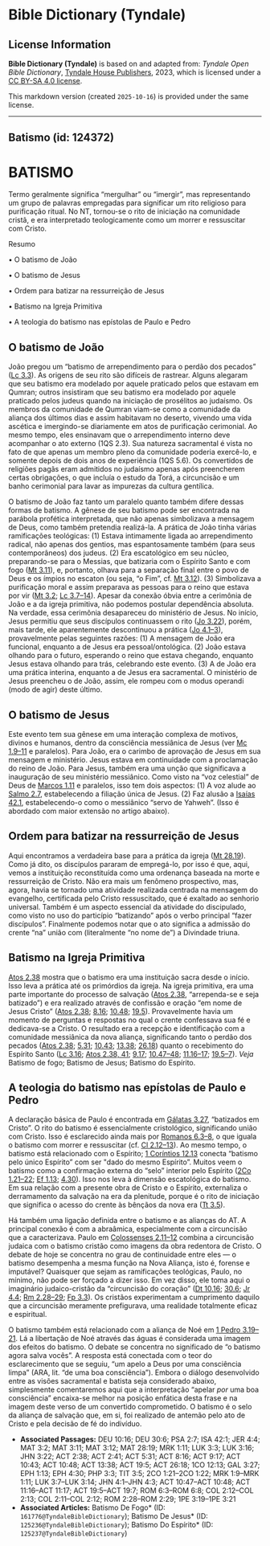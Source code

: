 # Bible Dictionary (Tyndale)

## License Information

**Bible Dictionary (Tyndale)** is based on and adapted from: _Tyndale Open Bible Dictionary_, [Tyndale House Publishers](https://tyndaleopenresources.com/), 2023, which is licensed under a [CC BY-SA 4.0 license](https://creativecommons.org/licenses/by-sa/4.0/legalcode.en).

This markdown version (created `2025-10-16`) is provided under the same license.



--------------------------------

## Batismo (id: 124372)

BATISMO
=======

Termo geralmente significa “mergulhar” ou “imergir”, mas representando um grupo de palavras empregadas para significar um rito religioso para purificação ritual. No NT, tornou\-se o rito de iniciação na comunidade cristã, e era interpretado teologicamente como um morrer e ressuscitar com Cristo.

Resumo

• O batismo de João

• O batismo de Jesus

• Ordem para batizar na ressurreição de Jesus

• Batismo na Igreja Primitiva

• A teologia do batismo nas epístolas de Paulo e Pedro

O batismo de João
-----------------

João pregou um “batismo de arrependimento para o perdão dos pecados” ([Lc 3\.3](https://ref.ly/Luke3:3)). As origens de seu rito são difíceis de rastrear. Alguns alegaram que seu batismo era modelado por aquele praticado pelos que estavam em Qumran; outros insistiram que seu batismo era modelado por aquele praticado pelos judeus quando na iniciação de prosélitos ao judaísmo. Os membros da comunidade de Qumran viam\-se como a comunidade da aliança dos últimos dias e assim habitavam no deserto, vivendo uma vida ascética e imergindo\-se diariamente em atos de purificação cerimonial. Ao mesmo tempo, eles ensinavam que o arrependimento interno deve acompanhar o ato externo (1QS 2\.3\). Sua natureza sacramental é vista no fato de que apenas um membro pleno da comunidade poderia exercê\-lo, e somente depois de dois anos de experiência (1QS 5\.6\). Os convertidos de religiões pagãs eram admitidos no judaísmo apenas após preencherem certas obrigações, o que incluía o estudo da Torá, a circuncisão e um banho cerimonial para lavar as impurezas da cultura gentílica.

O batismo de João faz tanto um paralelo quanto também difere dessas formas de batismo. A gênese de seu batismo pode ser encontrada na parábola profética interpretada, que não apenas simbolizava a mensagem de Deus, como também pretendia realizá\-la. A prática de João tinha várias ramificações teológicas: (1\) Estava intimamente ligada ao arrependimento radical, não apenas dos gentios, mas espantosamente também (para seus contemporâneos) dos judeus. (2\) Era escatológico em seu núcleo, preparando\-se para o Messias, que batizaria com o Espírito Santo e com fogo ([Mt 3\.11](https://ref.ly/Matt3:11)), e, portanto, olhava para a separação final entre o povo de Deus e os ímpios no escaton (ou seja, “o Fim”, cf. [Mt 3\.12](https://ref.ly/Matt3:12)). (3\) Simbolizava a purificação moral e assim preparava as pessoas para o reino que estava por vir ([Mt 3\.2](https://ref.ly/Matt3:2); [Lc 3\.7–14](https://ref.ly/Luke3:7-Luke3:14)). Apesar da conexão óbvia entre a cerimônia de João e a da igreja primitiva, não podemos postular dependência absoluta. Na verdade, essa cerimônia desapareceu do ministério de Jesus. No início, Jesus permitiu que seus discípulos continuassem o rito ([Jo 3\.22](https://ref.ly/John3:22)), porém, mais tarde, ele aparentemente descontinuou a prática ([Jo 4\.1–3](https://ref.ly/John4:1-John4:3)), provavelmente pelas seguintes razões: (1\) A mensagem de João era funcional, enquanto a de Jesus era pessoal/ontológica. (2\) João estava olhando para o futuro, esperando o reino que estava chegando, enquanto Jesus estava olhando para trás, celebrando este evento. (3\) A de João era uma prática interina, enquanto a de Jesus era sacramental. O ministério de Jesus preencheu o de João, assim, ele rompeu com o modus operandi (modo de agir) deste último.

O batismo de Jesus
------------------

Este evento tem sua gênese em uma interação complexa de motivos, divinos e humanos, dentro da consciência messiânica de Jesus (ver [Mc 1\.9–11](https://ref.ly/Mark1:9-Mark1:11) e paralelos). Para João, era o carimbo de aprovação de Jesus em sua mensagem e ministério. Jesus estava em continuidade com a proclamação do reino de João. Para Jesus, também era uma unção que significava a inauguração de seu ministério messiânico. Como visto na “voz celestial” de Deus de [Marcos 1\.11](https://ref.ly/Mark1:11) e paralelos, isso tem dois aspectos: (1\) A voz alude ao [Salmo 2\.7](https://ref.ly/Ps2:7), estabelecendo a filiação única de Jesus. (2\) Faz alusão a [Isaías 42\.1](https://ref.ly/Isa42:1), estabelecendo\-o como o messiânico “servo de Yahweh”. (Isso é abordado com maior extensão no artigo abaixo).

Ordem para batizar na ressurreição de Jesus
-------------------------------------------

Aqui encontramos a verdadeira base para a prática da igreja ([Mt 28\.19](https://ref.ly/Matt28:19)). Como já dito, os discípulos pararam de empregá\-lo, por isso é que, aqui, vemos a instituição reconstituída como uma ordenança baseada na morte e ressurreição de Cristo. Não era mais um fenômeno prospectivo, mas, agora, havia se tornado uma atividade realizada centrada na mensagem do evangelho, certificada pelo Cristo ressuscitado, que é exaltado ao senhorio universal. Também é um aspecto essencial da atividade do discipulado, como visto no uso do particípio “batizando” após o verbo principal “fazer discípulos”. Finalmente podemos notar que o ato significa a admissão do crente “na” união com (literalmente “no nome de”) a Divindade triuna.

Batismo na Igreja Primitiva
---------------------------

[Atos 2\.38](https://ref.ly/Acts2:38) mostra que o batismo era uma instituição sacra desde o início. Isso leva a prática até os primórdios da igreja. Na igreja primitiva, era uma parte importante do processo de salvação ([Atos 2\.38](https://ref.ly/Acts2:38), “arrependa\-se e seja batizado”) e era realizado através de confissão e oração “em nome de Jesus Cristo” ([Atos 2\.38](https://ref.ly/Acts2:38); [8\.16](https://ref.ly/Acts8:16); [10\.48](https://ref.ly/Acts10:48); [19\.5](https://ref.ly/Acts19:5)). Provavelmente havia um momento de perguntas e respostas no qual o crente confessava sua fé e dedicava\-se a Cristo. O resultado era a recepção e identificação com a comunidade messiânica da nova aliança, significando tanto o perdão dos pecados ([Atos 2\.38](https://ref.ly/Acts2:38); [5\.31](https://ref.ly/Acts5:31); [10\.43](https://ref.ly/Acts10:43); [13\.38](https://ref.ly/Acts13:38); [26\.18](https://ref.ly/Acts26:18)) quanto o recebimento do Espírito Santo ([Lc 3\.16](https://ref.ly/Luke3:16); [Atos 2\.38, 41](https://ref.ly/Acts2:38); [9\.17](https://ref.ly/Acts9:17); [10\.47–48](https://ref.ly/Acts10:47-Acts10:48); [11\.16–17](https://ref.ly/Acts11:16-Acts11:17); [19\.5–7](https://ref.ly/Acts19:5-Acts19:7)). *Veja* Batismo de fogo; Batismo de Jesus; Batismo do Espírito.

A teologia do batismo nas epístolas de Paulo e Pedro
----------------------------------------------------

A declaração básica de Paulo é encontrada em [Gálatas 3\.27](https://ref.ly/Gal3:27), “batizados em Cristo”. O rito do batismo é essencialmente cristológico, significando união com Cristo. Isso é esclarecido ainda mais por [Romanos 6\.3–8](https://ref.ly/Rom6:3-Rom6:8), o que iguala o batismo com morrer e ressuscitar (cf. [Cl 2\.12–13](https://ref.ly/Col2:12-Col2:13)). Ao mesmo tempo, o batismo está relacionado com o Espírito; [1 Coríntios 12\.13](https://ref.ly/1Cor12:13) conecta “batismo pelo único Espírito” com ser "dado do mesmo Espírito”. Muitos veem o batismo como a confirmação externa do “selo” interior pelo Espírito ([2Co 1\.21–22](https://ref.ly/2Cor1:21-2Cor1:22); [Ef 1\.13](https://ref.ly/Eph1:13); [4\.30](https://ref.ly/Eph4:30)). Isso nos leva à dimensão escatológica do batismo. Em sua relação com a presente obra de Cristo e o Espírito, externaliza o derramamento da salvação na era da plenitude, porque é o rito de iniciação que significa o acesso do crente às bênçãos da nova era ([Tt 3\.5](https://ref.ly/Titus3:5)).

Há também uma ligação definida entre o batismo e as alianças do AT. A principal conexão é com a abraâmica, especialmente com a circuncisão que a caracterizava. Paulo em [Colossenses 2\.11–12](https://ref.ly/Col2:11-Col2:12) combina a circuncisão judaica com o batismo cristão como imagens da obra redentora de Cristo. O debate de hoje se concentra no grau de continuidade entre eles — o batismo desempenha a mesma função na Nova Aliança, isto é, forense e imputável? Quaisquer que sejam as ramificações teológicas, Paulo, no mínimo, não pode ser forçado a dizer isso. Em vez disso, ele toma aqui o imaginário judaico\-cristão da “circuncisão do coração” ([Dt 10\.16](https://ref.ly/Deut10:16); [30\.6](https://ref.ly/Deut30:6); [Jr 4\.4](https://ref.ly/Jer4:4); [Rm 2\.28–29](https://ref.ly/Rom2:28-Rom2:29); [Fp 3\.3](https://ref.ly/Phil3:3)). Os cristãos experimentam a cumprimento daquilo que a circuncisão meramente prefigurava, uma realidade totalmente eficaz e espiritual.

O batismo também está relacionado com a aliança de Noé em [1 Pedro 3\.19–21](https://ref.ly/1Pet3:19-1Pet3:21). Lá a libertação de Noé através das águas é considerada uma imagem dos efeitos do batismo. O debate se concentra no significado de “o batismo agora salva vocês”. A resposta está conectada com o teor do esclarecimento que se seguiu, “um apelo a Deus por uma consciência limpa” (ARA, lit. “de uma boa consciência”). Embora o diálogo desenvolvido entre as visões sacramental e batista seja considerado abaixo, simplesmente comentaremos aqui que a interpretação “apelar *por* uma boa consciência” encaixa\-se melhor na posição enfática desta frase e na imagem deste verso de um convertido comprometido. O batismo é o selo da aliança de salvação que, em si, foi realizado de antemão pelo ato de Cristo e pela decisão de fé do indivíduo.

* **Associated Passages:** DEU 10:16; DEU 30:6; PSA 2:7; ISA 42:1; JER 4:4; MAT 3:2; MAT 3:11; MAT 3:12; MAT 28:19; MRK 1:11; LUK 3:3; LUK 3:16; JHN 3:22; ACT 2:38; ACT 2:41; ACT 5:31; ACT 8:16; ACT 9:17; ACT 10:43; ACT 10:48; ACT 13:38; ACT 19:5; ACT 26:18; 1CO 12:13; GAL 3:27; EPH 1:13; EPH 4:30; PHP 3:3; TIT 3:5; 2CO 1:21–2CO 1:22; MRK 1:9–MRK 1:11; LUK 3:7–LUK 3:14; JHN 4:1–JHN 4:3; ACT 10:47–ACT 10:48; ACT 11:16–ACT 11:17; ACT 19:5–ACT 19:7; ROM 6:3–ROM 6:8; COL 2:12–COL 2:13; COL 2:11–COL 2:12; ROM 2:28–ROM 2:29; 1PE 3:19–1PE 3:21
* **Associated Articles:** Batismo De Fogo* (ID: `161776@TyndaleBibleDictionary`); Batismo De Jesus* (ID: `125236@TyndaleBibleDictionary`); Batismo Do Espírito* (ID: `125237@TyndaleBibleDictionary`)

